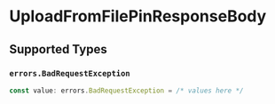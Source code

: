 # UploadFromFilePinResponseBody


## Supported Types

### `errors.BadRequestException`

```typescript
const value: errors.BadRequestException = /* values here */
```

